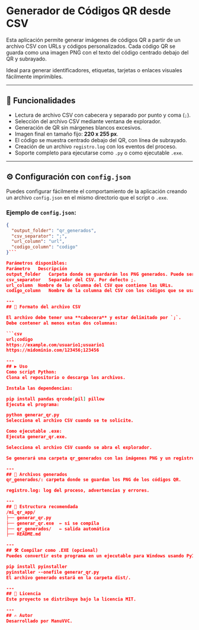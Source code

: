 # Generador de Códigos QR desde CSV

Esta aplicación permite generar imágenes de códigos QR a partir de un archivo CSV con URLs y códigos personalizados. Cada código QR se guarda como una imagen PNG con el texto del código centrado debajo del QR y subrayado. 

Ideal para generar identificadores, etiquetas, tarjetas o enlaces visuales fácilmente imprimibles.

---

## 🧩 Funcionalidades

- Lectura de archivo CSV con cabecera y separado por punto y coma (`;`).
- Selección del archivo CSV mediante ventana de explorador.
- Generación de QR sin márgenes blancos excesivos.
- Imagen final en tamaño fijo: **220 x 255 px**.
- El código se muestra centrado debajo del QR, con línea de subrayado.
- Creación de un archivo `registro.log` con los eventos del proceso.
- Soporte completo para ejecutarse como `.py` o como ejecutable `.exe`.

---
## ⚙️ Configuración con `config.json`

Puedes configurar fácilmente el comportamiento de la aplicación creando un archivo `config.json` en el mismo directorio que el script o `.exe`.

### Ejemplo de `config.json`:

```json
{
  "output_folder": "qr_generados",
  "csv_separator": ";",
  "url_column": "url",
  "codigo_column": "codigo"
}```

Parámetros disponibles:
Parámetro	Descripción
output_folder	Carpeta donde se guardarán los PNG generados. Puede ser ruta absoluta o relativa.
csv_separator	Separador del CSV. Por defecto ;.
url_column	Nombre de la columna del CSV que contiene las URLs.
codigo_column	Nombre de la columna del CSV con los códigos que se usarán en los nombres de

---
## 📄 Formato del archivo CSV

El archivo debe tener una **cabecera** y estar delimitado por `;`.  
Debe contener al menos estas dos columnas:

```csv
url;codigo
https://example.com/usuario1;usuario1
https://midominio.com/123456;123456

---
## ▶️ Uso
Como script Python:
Clona el repositorio o descarga los archivos.

Instala las dependencias:

pip install pandas qrcode[pil] pillow
Ejecuta el programa:

python generar_qr.py
Selecciona el archivo CSV cuando se te solicite.

Como ejecutable .exe:
Ejecuta generar_qr.exe.

Selecciona el archivo CSV cuando se abra el explorador.

Se generará una carpeta qr_generados con las imágenes PNG y un registro.log.

---
## 📁 Archivos generados
qr_generados/: carpeta donde se guardan los PNG de los códigos QR.

registro.log: log del proceso, advertencias y errores.

---
## 🧱 Estructura recomendada
/mi_qr_app/
├── generar_qr.py
├── generar_qr.exe  ← si se compila
├── qr_generados/   ← salida automática
├── README.md

---
## 🛠 Compilar como .EXE (opcional)
Puedes convertir este programa en un ejecutable para Windows usando PyInstaller:

pip install pyinstaller
pyinstaller --onefile generar_qr.py
El archivo generado estará en la carpeta dist/.

---
## 📜 Licencia
Este proyecto se distribuye bajo la licencia MIT.

---
## ✍️ Autor
Desarrollado por ManuVVC.
